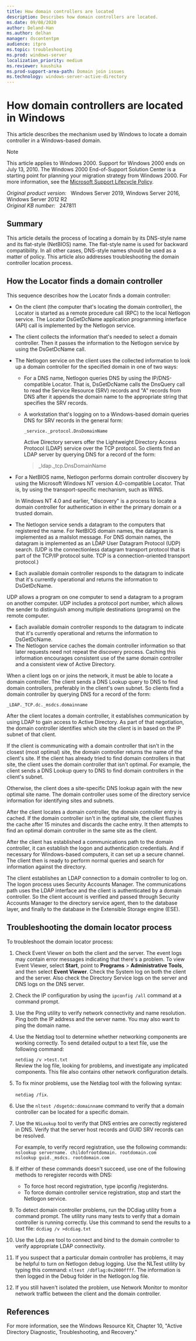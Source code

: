 ```yaml
---
title: How domain controllers are located
description: Describes how domain controllers are located.
ms.date: 09/08/2020
author: Deland-Han
ms.author: delhan
manager: dscontentpm
audience: itpro
ms.topic: troubleshooting
ms.prod: windows-server
localization_priority: medium
ms.reviewer: kaushika
ms.prod-support-area-path: Domain join issues
ms.technology: windows-server-active-directory
---
```

# How domain controllers are located in Windows

This article describes the mechanism used by Windows to locate a domain controller in a Windows-based domain.

> [!NOTE]
> This article applies to Windows 2000. Support for Windows 2000 ends on July 13, 2010. The Windows 2000 End-of-Support Solution Center is a starting point for planning your migration strategy from Windows 2000. For more information, see the [Microsoft Support Lifecycle Policy](/lifecycle/).

_Original product version:_ &nbsp; Windows Server 2019, Windows Server 2016, Windows Server 2012 R2  
_Original KB number:_ &nbsp; 247811

## Summary

This article details the process of locating a domain by its DNS-style name and its flat-style (NetBIOS) name. The flat-style name is used for backward compatibility. In all other cases, DNS-style names should be used as a matter of policy. This article also addresses troubleshooting the domain controller location process.

## How the Locator finds a domain controller

This sequence describes how the Locator finds a domain controller:

- On the client (the computer that's locating the domain controller), the Locator is started as a remote procedure call (RPC) to the local Netlogon service. The Locator DsGetDcName application programming interface (API) call is implemented by the Netlogon service.
- The client collects the information that's needed to select a domain controller. Then it passes the information to the Netlogon service by using the DsGetDcName call.
- The Netlogon service on the client uses the collected information to look up a domain controller for the specified domain in one of two ways:
  - For a DNS name, Netlogon queries DNS by using the IP/DNS-compatible Locator. That is, DsGetDcName calls the DnsQuery call to read the Service Resource (SRV) records and "A" records from DNS after it appends the domain name to the appropriate string that specifies the SRV records.
  - A workstation that's logging on to a Windows-based domain queries DNS for SRV records in the general form:

    ```output
    _service._protocol.DnsDomainName
    ```

    Active Directory servers offer the Lightweight Directory Access Protocol (LDAP) service over the TCP protocol. So clients find an LDAP server by querying DNS for a record of the form:  
    > _ldap._tcp.DnsDomainName

- For a NetBIOS name, Netlogon performs domain controller discovery by using the Microsoft Windows NT version 4.0-compatible Locator. That is, by using the transport-specific mechanism, such as WINS.

    In Windows NT 4.0 and earlier, "discovery" is a process to locate a domain controller for authentication in either the primary domain or a trusted domain.  

- The Netlogon service sends a datagram to the computers that registered the name. For NetBIOS domain names, the datagram is implemented as a mailslot message. For DNS domain names, the datagram is implemented as an LDAP User Datagram Protocol (UDP) search. (UDP is the connectionless datagram transport protocol that is part of the TCP/IP protocol suite. TCP is a connection-oriented transport protocol.)
- Each available domain controller responds to the datagram to indicate that it's currently operational and returns the information to DsGetDcName.

UDP allows a program on one computer to send a datagram to a program on another computer. UDP includes a protocol port number, which allows the sender to distinguish among multiple destinations (programs) on the remote computer.  

- Each available domain controller responds to the datagram to indicate that it's currently operational and returns the information to DsGetDcName.
- The Netlogon service caches the domain controller information so that later requests need not repeat the discovery process. Caching this information encourages consistent use of the same domain controller and a consistent view of Active Directory.  

When a client logs on or joins the network, it must be able to locate a domain controller. The client sends a DNS Lookup query to DNS to find domain controllers, preferably in the client's own subnet. So clients find a domain controller by querying DNS for a record of the form:

```output
_LDAP._TCP.dc._msdcs.domainname
```

After the client locates a domain controller, it establishes communication by using LDAP to gain access to Active Directory. As part of that negotiation, the domain controller identifies which site the client is in based on the IP subnet of that client.

If the client is communicating with a domain controller that isn't in the closest (most optimal) site, the domain controller returns the name of the client's site. If the client has already tried to find domain controllers in that site, the client uses the domain controller that isn't optimal. For example, the client sends a DNS Lookup query to DNS to find domain controllers in the client's subnet.

Otherwise, the client does a site-specific DNS lookup again with the new optimal site name. The domain controller uses some of the directory service information for identifying sites and subnets.

After the client locates a domain controller, the domain controller entry is cached. If the domain controller isn't in the optimal site, the client flushes the cache after 15 minutes and discards the cache entry. It then attempts to find an optimal domain controller in the same site as the client.

After the client has established a communications path to the domain controller, it can establish the logon and authentication credentials. And if necessary for Windows-based computers, it can set up a secure channel. The client then is ready to perform normal queries and search for information against the directory.

The client establishes an LDAP connection to a domain controller to log on. The logon process uses Security Accounts Manager. The communications path uses the LDAP interface and the client is authenticated by a domain controller. So the client account is verified and passed through Security Accounts Manager to the directory service agent, then to the database layer, and finally to the database in the Extensible Storage engine (ESE).

## Troubleshooting the domain locator process

To troubleshoot the domain locator process:

1. Check Event Viewer on both the client and the server. The event logs may contain error messages indicating that there's a problem. To view Event Viewer, select **Start**, point to **Programs** > **Administrative Tools**, and then select **Event Viewer**. Check the System log on both the client and the server. Also check the Directory Service logs on the server and DNS logs on the DNS server.
2. Check the IP configuration by using the `ipconfig /all` command at a command prompt.
3. Use the Ping utility to verify network connectivity and name resolution. Ping both the IP address and the server name. You may also want to ping the domain name.
4. Use the Netdiag tool to determine whether networking components are working correctly. To send detailed output to a text file, use the following command:

    `netdiag /v >test.txt`  
    Review the log file, looking for problems, and investigate any implicated components. This file also contains other network configuration details.  
5. To fix minor problems, use the Netdiag tool with the following syntax:

    `netdiag /fix`.
6. Use the `nltest /dsgetdc:domainname` command to verify that a domain controller can be located for a specific domain.
7. Use the `NSLookup` tool to verify that DNS entries are correctly registered in DNS. Verify that the server host records and GUID SRV records can be resolved.

    For example, to verify record registration, use the following commands:  
        `nslookup servername. childofrootdomain. rootdomain.com`  
        `nslookup guid._msdcs. rootdomain.com`  

8. If either of these commands doesn't succeed, use one of the following methods to reregister records with DNS:
   - To force host record registration, type ipconfig /registerdns.
   - To force domain controller service registration, stop and start the Netlogon service.
9. To detect domain controller problems, run the DCdiag utility from a command prompt. The utility runs many tests to verify that a domain controller is running correctly. Use this command to send the results to a text file: `dcdiag /v >dcdiag.txt`  

10. Use the Ldp.exe tool to connect and bind to the domain controller to verify appropriate LDAP connectivity.
11. If you suspect that a particular domain controller has problems, it may be helpful to turn on Netlogon debug logging. Use the NLTest utility by typing this command: `nltest /dbflag:0x2000ffff`. The information is then logged in the Debug folder in the Netlogon.log file.
12. If you still haven't isolated the problem, use Network Monitor to monitor network traffic between the client and the domain controller.

## References

For more information, see the Windows Resource Kit, Chapter 10, "Active Directory Diagnostic, Troubleshooting, and Recovery."
